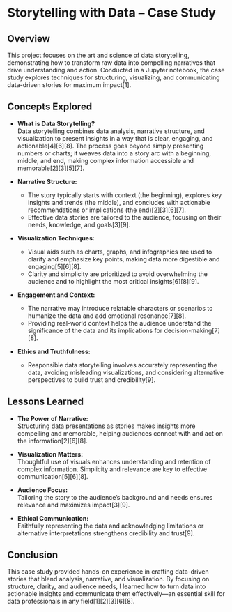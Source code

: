 # Storytelling with Data – Case Study

## Overview

This project focuses on the art and science of data storytelling, demonstrating how to transform raw data into compelling narratives that drive understanding and action. Conducted in a Jupyter notebook, the case study explores techniques for structuring, visualizing, and communicating data-driven stories for maximum impact[1].

## Concepts Explored

- **What is Data Storytelling?**  
  Data storytelling combines data analysis, narrative structure, and visualization to present insights in a way that is clear, engaging, and actionable[4][6][8]. The process goes beyond simply presenting numbers or charts; it weaves data into a story arc with a beginning, middle, and end, making complex information accessible and memorable[2][3][5][7].

- **Narrative Structure:**  
  - The story typically starts with context (the beginning), explores key insights and trends (the middle), and concludes with actionable recommendations or implications (the end)[2][3][6][7].
  - Effective data stories are tailored to the audience, focusing on their needs, knowledge, and goals[3][9].

- **Visualization Techniques:**  
  - Visual aids such as charts, graphs, and infographics are used to clarify and emphasize key points, making data more digestible and engaging[5][6][8].
  - Clarity and simplicity are prioritized to avoid overwhelming the audience and to highlight the most critical insights[6][8][9].

- **Engagement and Context:**  
  - The narrative may introduce relatable characters or scenarios to humanize the data and add emotional resonance[7][8].
  - Providing real-world context helps the audience understand the significance of the data and its implications for decision-making[7][8].

- **Ethics and Truthfulness:**  
  - Responsible data storytelling involves accurately representing the data, avoiding misleading visualizations, and considering alternative perspectives to build trust and credibility[9].

## Lessons Learned

- **The Power of Narrative:**  
  Structuring data presentations as stories makes insights more compelling and memorable, helping audiences connect with and act on the information[2][6][8].

- **Visualization Matters:**  
  Thoughtful use of visuals enhances understanding and retention of complex information. Simplicity and relevance are key to effective communication[5][6][8].

- **Audience Focus:**  
  Tailoring the story to the audience’s background and needs ensures relevance and maximizes impact[3][9].

- **Ethical Communication:**  
  Faithfully representing the data and acknowledging limitations or alternative interpretations strengthens credibility and trust[9].

## Conclusion

This case study provided hands-on experience in crafting data-driven stories that blend analysis, narrative, and visualization. By focusing on structure, clarity, and audience needs, I learned how to turn data into actionable insights and communicate them effectively—an essential skill for data professionals in any field[1][2][3][6][8].
